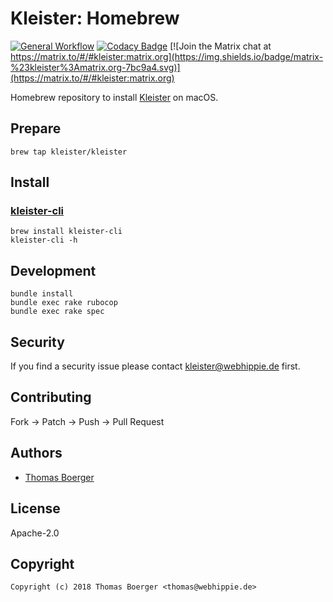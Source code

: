 # Kleister: Homebrew

[![General Workflow](https://github.com/kleister/homebrew-kleister/actions/workflows/general.yml/badge.svg)](https://github.com/kleister/homebrew-kleister/actions/workflows/general.yml) [![Codacy Badge](https://app.codacy.com/project/badge/Grade/ba764ae23b89464c98160567bbfb04f8)](https://www.codacy.com/gh/kleister/homebrew-kleister/dashboard?utm_source=github.com&amp;utm_medium=referral&amp;utm_content=kleister/homebrew-kleister&amp;utm_campaign=Badge_Grade) [![Join the Matrix chat at https://matrix.to/#/#kleister:matrix.org](https://img.shields.io/badge/matrix-%23kleister%3Amatrix.org-7bc9a4.svg)](https://matrix.to/#/#kleister:matrix.org)

Homebrew repository to install [Kleister](https://kleister.eu) on macOS.

## Prepare

```console
brew tap kleister/kleister
```

## Install

### [kleister-cli](https://github.com/kleister/kleister-cli)

```console
brew install kleister-cli
kleister-cli -h
```

## Development

```console
bundle install
bundle exec rake rubocop
bundle exec rake spec
```

## Security

If you find a security issue please contact kleister@webhippie.de first.

## Contributing

Fork -> Patch -> Push -> Pull Request

## Authors

*   [Thomas Boerger](https://github.com/tboerger)

## License

Apache-2.0

## Copyright

```console
Copyright (c) 2018 Thomas Boerger <thomas@webhippie.de>
```
